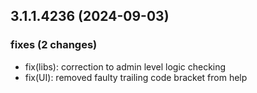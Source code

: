 ## 3.1.1.4236 (2024-09-03)

### fixes (2 changes)

- fix(libs): correction to admin level logic checking
- fix(UI): removed faulty trailing code bracket from help
